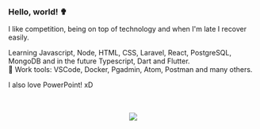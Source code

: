 ### Hello, world! ✟

I like competition, being on top of technology and when I'm late I recover easily.

Learning Javascript, Node, HTML, CSS, Laravel, React, PostgreSQL, MongoDB and in the future Typescript, Dart and Flutter.
<br>
🦯 Work tools: VSCode, Docker, Pgadmin, Atom, Postman and many others.

I also love PowerPoint! xD   
<br><br>
<p align = "center">
  <img src = "https://github-readme-stats.vercel.app/api?username=robsonshockwave&show_icons=true&theme=algolia&line_height=27">
</p>
